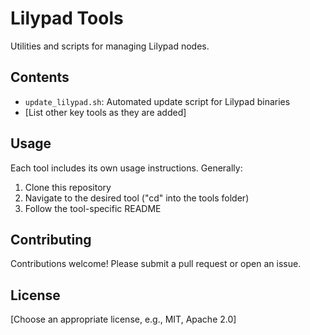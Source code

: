 # Lilypad Tools

Utilities and scripts for managing Lilypad nodes.

## Contents

- `update_lilypad.sh`: Automated update script for Lilypad binaries
- [List other key tools as they are added]

## Usage

Each tool includes its own usage instructions. Generally:

1. Clone this repository
2. Navigate to the desired tool ("cd" into the tools folder)
3. Follow the tool-specific README

## Contributing

Contributions welcome! Please submit a pull request or open an issue.

## License

[Choose an appropriate license, e.g., MIT, Apache 2.0]

